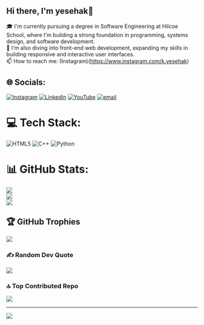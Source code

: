 ## Hi there, I'm  yesehak👋


🎓 I'm currently pursuing a degree in Software Engineering at Hilcoe School, where I'm building a strong foundation in programming, systems design, and software development.<br>
🌱 I'm also diving into front-end web development, expanding my skills in building responsive and interactive user interfaces.<br>
📫 How to reach me: (Instagram)(https://www.instagram.com/k.yesehak)<br>


## 🌐 Socials:
[![Instagram](https://img.shields.io/badge/Instagram-%23E4405F.svg?logo=Instagram&logoColor=white)](https://instagram.com/k.yesehak) [![LinkedIn](https://img.shields.io/badge/LinkedIn-%230077B5.svg?logo=linkedin&logoColor=white)](https://linkedin.com/in/www.linkedin.com/in/yesehakkebere) [![YouTube](https://img.shields.io/badge/YouTube-%23FF0000.svg?logo=YouTube&logoColor=white)](https://youtube.com/@@codeolympus) [![email](https://img.shields.io/badge/Email-D14836?logo=gmail&logoColor=white)](mailto:yesehakkebere@gmail.com) 

# 💻 Tech Stack:
![HTML5](https://img.shields.io/badge/html5-%23E34F26.svg?style=for-the-badge&logo=html5&logoColor=white) ![C++](https://img.shields.io/badge/c++-%2300599C.svg?style=for-the-badge&logo=c%2B%2B&logoColor=white) ![Python](https://img.shields.io/badge/python-3670A0?style=for-the-badge&logo=python&logoColor=ffdd54)
# 📊 GitHub Stats:
![](https://github-readme-stats.vercel.app/api?username=tonyk-code&theme=github_dark&hide_border=false&include_all_commits=true&count_private=false)<br/>
![](https://nirzak-streak-stats.vercel.app/?user=tonyk-code&theme=github_dark&hide_border=false)<br/>
![](https://github-readme-stats.vercel.app/api/top-langs/?username=tonyk-code&theme=github_dark&hide_border=false&include_all_commits=true&count_private=false&layout=compact)

## 🏆 GitHub Trophies
![](https://github-profile-trophy.vercel.app/?username=tonyk-code&theme=tokyonight&no-frame=false&no-bg=false&margin-w=4)

### ✍️ Random Dev Quote
![](https://quotes-github-readme.vercel.app/api?type=horizontal&theme=radical)

### 🔝 Top Contributed Repo
![](https://github-contributor-stats.vercel.app/api?username=tonyk-code&limit=5&theme=shadow_blue&combine_all_yearly_contributions=true)

---
[![](https://visitcount.itsvg.in/api?id=tonyk-code&icon=0&color=1)](https://visitcount.itsvg.in)

<!-- Proudly created with GPRM ( https://gprm.itsvg.in ) -->


